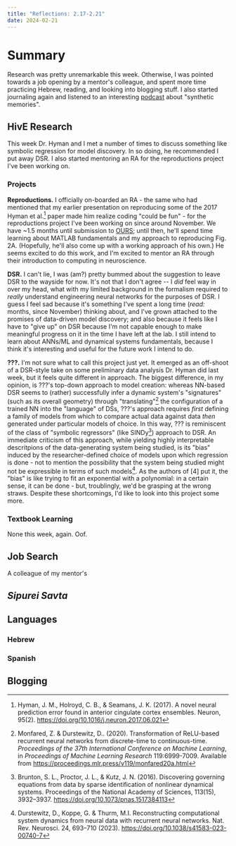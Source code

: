 ```yaml
---
title: "Reflections: 2.17-2.21"
date: 2024-02-21
---
```

# Summary 
Research was pretty unremarkable this week. Otherwise, I was pointed towards a job opening by a mentor's colleague, and spent more time practicing Hebrew, reading, and looking into blogging stuff. I also started journaling again and listened to an interesting [podcast](https://www.npr.org/2025/01/24/1226561694/ted-radio-hour-future-of-memory-technology) about "synthetic memories".  

## HivE Research
This week Dr. Hyman and I met a number of times to discuss something like symbolic regression for model discovery. In so doing, he recommended I put away DSR. I also started mentoring an RA for the reproductions project I've been working on. 

### Projects
**Reproductions.** I officially on-boarded an RA - the same who had mentioned that my earlier presentation on reproducing some of the 2017 Hyman et al.[^1] paper made him realize coding "could be fun" - for the reproductions project I've been working on since around November. We have ~1.5 months until submission to [OURS](https://www.unlv.edu/our/research-symposia); until then, he'll spend time learning about MATLAB fundamentals and my approach to reproducing Fig. 2A. (Hopefully, he'll also come up with a working approach of his own.) He seems excited to do this work, and I'm excited to mentor an RA through their introduction to computing in neuroscience.  

**DSR.** I can't lie, I was (am?) pretty bummed about the suggestion to leave DSR to the wayside for now. It's not that I don't agree -- I *did* feel way in over my head, what with my limited background in the formalism required to *really* understand engineering neural networks for the purposes of DSR. I guess I feel sad because it's something I've spent a long time (*read:* months, since November) thinking about, and I've grown attached to the promises of data-driven model discovery; and also because it feels like I have to "give up" on DSR because I'm not capable enough to make meaningful progress on it in the time I have left at the lab. I still intend to learn about ANNs/ML and dynamical systems fundamentals, because I think it's interesting and useful for the future work I intend to do. 

**???.** I'm not sure what to call this project just yet. It emerged as an off-shoot of a DSR-style take on some preliminary data analysis Dr. Hyman did last week, but it feels quite different in approach. The biggest difference, in my opinion, is ???'s top-down approach to model creation: whereas NN-based DSR seems to (rather) successfully infer a dynamic system's "signatures" (such as its overall geometry) through "translating"[^2] the configuration of a trained NN into the "language" of DSs, ???'s approach requires *first* defining a family of models from which to compare actual data against data *then* generated under particular models of choice. In this way, ??? is reminiscent of the class of "symbolic regressors" (like SINDy[^3]) approach to DSR. An immediate criticism of this approach, while yielding highly interpretable descritpions of the data-generating system being studied, is its "bias" induced by the researcher-defined choice of models upon which regression is done - not to mention the possibility that the system being studied might not be expressible in terms of such models[^4]. As the authors of [4] put it, the "bias" is like trying to fit an exponential with a polynomial: in a certain sense, it can be done - but, troublingly, we'd be grasping at the wrong straws. Despite these shortcomings, I'd like to look into this project some more. 

### Textbook Learning
None this week, again. Oof. 

## Job Search
A colleague of my mentor's 

## *Sipurei Savta*
## Languages
### Hebrew
### Spanish
## Blogging

[^1]: Hyman, J. M., Holroyd, C. B., & Seamans, J. K. (2017). A novel neural prediction error found in anterior cingulate cortex ensembles. Neuron, 95(2). https://doi.org/10.1016/j.neuron.2017.06.021
[^2]: Monfared, Z. & Durstewitz, D.. (2020). Transformation of ReLU-based recurrent neural networks from discrete-time to continuous-time. *Proceedings of the 37th International Conference on Machine Learning*, in *Proceedings of Machine Learning Research* 119:6999-7009. Available from https://proceedings.mlr.press/v119/monfared20a.html
[^3]: Brunton, S. L., Proctor, J. L., & Kutz, J. N. (2016). Discovering governing equations from data by sparse identification of nonlinear dynamical systems. Proceedings of the National Academy of Sciences, 113(15), 3932–3937. https://doi.org/10.1073/pnas.1517384113 
[^4]: Durstewitz, D., Koppe, G. & Thurm, M.I. Reconstructing computational system dynamics from neural data with recurrent neural networks. Nat. Rev. Neurosci. 24, 693–710 (2023). https://doi.org/10.1038/s41583-023-00740-7
